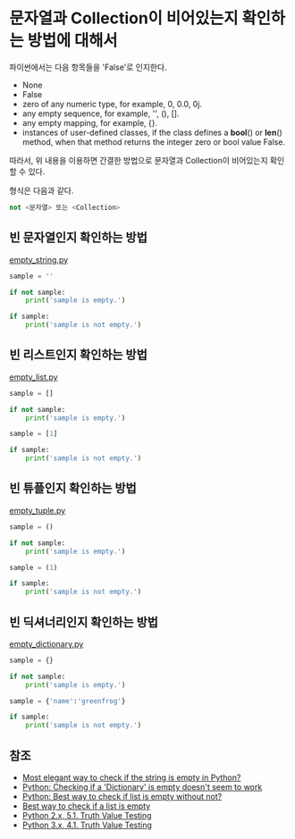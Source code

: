 # 문자열과 Collection이 비어있는지 확인하는 방법에 대해서


파이썬에서는 다음 항목들을 'False'로 인지한다. 

* None
* False
* zero of any numeric type, for example, 0, 0.0, 0j.
* any empty sequence, for example, '', (), [].
* any empty mapping, for example, {}.
* instances of user-defined classes, if the class defines a __bool__() or __len__() method, when that method returns the integer zero or bool value False.

따라서, 위 내용을 이용하면 간결한 방법으로 문자열과 Collection이 비어있는지 확인할 수 있다.

형식은 다음과 같다. 

```python
not <문자열> 또는 <Collection>
```

## 빈 문자열인지 확인하는 방법

[empty_string.py]('./src/empty_string.py')
```python
sample = ''

if not sample:
    print('sample is empty.')

if sample:
    print('sample is not empty.')
```

## 빈 리스트인지 확인하는 방법

[empty_list.py]('./src/empty_list.py')
```python
sample = []

if not sample:
    print('sample is empty.')

sample = [1]

if sample:
    print('sample is not empty.')
```

## 빈 튜플인지 확인하는 방법

[empty_tuple.py]('./src/empty_tuple.py')
```python
sample = ()

if not sample:
    print('sample is empty.')

sample = (1)

if sample:
    print('sample is not empty.')
```

## 빈 딕셔너리인지 확인하는 방법

[empty_dictionary.py]('./src/empty_dictionary.py')
```python
sample = {}

if not sample:
    print('sample is empty.')

sample = {'name':'greenfrog'}

if sample:
    print('sample is not empty.')
```

## 참조

* [Most elegant way to check if the string is empty in Python?](http://stackoverflow.com/questions/9573244/most-elegant-way-to-check-if-the-string-is-empty-in-python)
* [Python: Checking if a 'Dictionary' is empty doesn't seem to work](http://stackoverflow.com/questions/23177439/python-checking-if-a-dictionary-is-empty-doesnt-seem-to-work)
* [Python: Best way to check if list is empty without not?](http://stackoverflow.com/questions/16021096/python-best-way-to-check-if-list-is-empty-without-not)
* [Best way to check if a list is empty](http://stackoverflow.com/questions/53513/best-way-to-check-if-a-list-is-empty)
* [Python 2.x, 5.1. Truth Value Testing](https://docs.python.org/2/library/stdtypes.html#truth-value-testing)
* [Python 3.x, 4.1. Truth Value Testing](https://docs.python.org/3/library/stdtypes.html#truth-value-testing)
